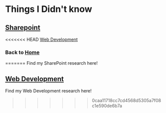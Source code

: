 # Things I Didn't know

## [Sharepoint](/research/sharepoint/)

<<<<<<< HEAD
[Web Development](/research/webdev/)

### Back to [Home](/)
=======
Find my SharePoint research here!

## [Web Development](/research/webdev/)

Find my Web Development research here!
>>>>>>> 0caa11718cc7cd4568d5305a7f08c1e590de6b7a
